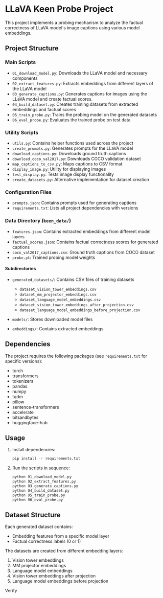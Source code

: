 # LLaVA Keen Probe Project

This project implements a probing mechanism to analyze the factual correctness of LLaVA model's image captions using various model embeddings.

## Project Structure

### Main Scripts

- `01_download_model.py`: Downloads the LLaVA model and necessary components
- `02_extract_features.py`: Extracts embeddings from different layers of the LLaVA model
- `03_generate_captions.py`: Generates captions for images using the LLaVA model and create factual scores.
- `04_build_dataset.py`: Creates training datasets from extracted embeddings and factual scores
- `05_train_probe.py`: Trains the probing model on the generated datasets
- `06_eval_probe.py`: Evaluates the trained probe on test data

### Utility Scripts

- `utils.py`: Contains helper functions used across the project
- `create_prompts.py`: Generates prompts for the LLaVA model
- `download_captions.py`: Downloads ground truth captions
- `download_coco_val2017.py`: Downloads COCO validation dataset
- `map_captions_to_csv.py`: Maps captions to CSV format
- `display_image.py`: Utility for displaying images
- `test_display.py`: Tests image display functionality
- `create_datasets.py`: Alternative implementation for dataset creation

### Configuration Files

- `prompts.json`: Contains prompts used for generating captions
- `requirements.txt`: Lists all project dependencies with versions

### Data Directory (`keen_data/`)

- `features.json`: Contains extracted embeddings from different model layers
- `factual_scores.json`: Contains factual correctness scores for generated captions
- `coco_val2017_captions.csv`: Ground truth captions from COCO dataset
- `probe.pt`: Trained probing model weights

#### Subdirectories

- `generated_datasets/`: Contains CSV files of training datasets
  - `dataset_vision_tower_embeddings.csv`
  - `dataset_mm_projector_embeddings.csv`
  - `dataset_language_model_embeddings.csv`
  - `dataset_vision_tower_embeddings_after_projection.csv`
  - `dataset_language_model_embeddings_before_projection.csv`

- `models/`: Stores downloaded model files
- `embeddings/`: Contains extracted embeddings

## Dependencies

The project requires the following packages (see `requirements.txt` for specific versions):
- torch
- transformers
- tokenizers
- pandas
- numpy
- tqdm
- pillow
- sentence-transformers
- accelerate
- bitsandbytes
- huggingface-hub

## Usage

1. Install dependencies:
   ```bash
   pip install -r requirements.txt
   ```

2. Run the scripts in sequence:
   ```bash
   python 01_download_model.py
   python 02_extract_features.py
   python 03_generate_captions.py
   python 04_build_dataset.py
   python 05_train_probe.py
   python 06_eval_probe.py
   ```

## Dataset Structure

Each generated dataset contains:
- Embedding features from a specific model layer
- Factual correctness labels (0 or 1)

The datasets are created from different embedding layers:
1. Vision tower embeddings
2. MM projector embeddings
3. Language model embeddings
4. Vision tower embeddings after projection
5. Language model embeddings before projection


Verify
